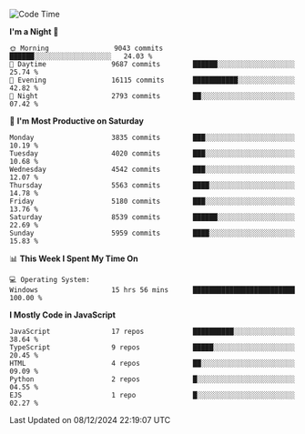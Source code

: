 <!--START_SECTION:waka-->
![Code Time](http://img.shields.io/badge/Code%20Time-3%2C424%20hrs%2058%20mins-blue)

**I'm a Night 🦉** 

```text
🌞 Morning                9043 commits        ██████░░░░░░░░░░░░░░░░░░░   24.03 % 
🌆 Daytime                9687 commits        ██████░░░░░░░░░░░░░░░░░░░   25.74 % 
🌃 Evening                16115 commits       ███████████░░░░░░░░░░░░░░   42.82 % 
🌙 Night                  2793 commits        ██░░░░░░░░░░░░░░░░░░░░░░░   07.42 % 
```
📅 **I'm Most Productive on Saturday** 

```text
Monday                   3835 commits        ███░░░░░░░░░░░░░░░░░░░░░░   10.19 % 
Tuesday                  4020 commits        ███░░░░░░░░░░░░░░░░░░░░░░   10.68 % 
Wednesday                4542 commits        ███░░░░░░░░░░░░░░░░░░░░░░   12.07 % 
Thursday                 5563 commits        ████░░░░░░░░░░░░░░░░░░░░░   14.78 % 
Friday                   5180 commits        ███░░░░░░░░░░░░░░░░░░░░░░   13.76 % 
Saturday                 8539 commits        ██████░░░░░░░░░░░░░░░░░░░   22.69 % 
Sunday                   5959 commits        ████░░░░░░░░░░░░░░░░░░░░░   15.83 % 
```


📊 **This Week I Spent My Time On** 

```text
💻 Operating System: 
Windows                  15 hrs 56 mins      █████████████████████████   100.00 % 
```

**I Mostly Code in JavaScript** 

```text
JavaScript               17 repos            ██████████░░░░░░░░░░░░░░░   38.64 % 
TypeScript               9 repos             █████░░░░░░░░░░░░░░░░░░░░   20.45 % 
HTML                     4 repos             ██░░░░░░░░░░░░░░░░░░░░░░░   09.09 % 
Python                   2 repos             █░░░░░░░░░░░░░░░░░░░░░░░░   04.55 % 
EJS                      1 repo              █░░░░░░░░░░░░░░░░░░░░░░░░   02.27 % 
```




 Last Updated on 08/12/2024 22:19:07 UTC
<!--END_SECTION:waka-->

<!--
**likaiqiang/likaiqiang** is a ✨ _special_ ✨ repository because its `README.md` (this file) appears on your GitHub profile.

Here are some ideas to get you started:

- 🔭 I’m currently working on ...
- 🌱 I’m currently learning ...
- 👯 I’m looking to collaborate on ...
- 🤔 I’m looking for help with ...
- 💬 Ask me about ...
- 📫 How to reach me: ...
- 😄 Pronouns: ...
- ⚡ Fun fact: ...
-->
